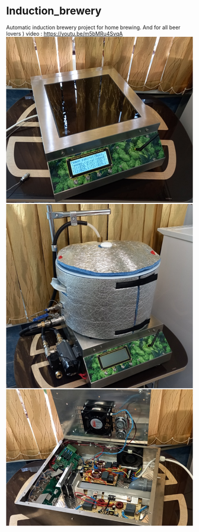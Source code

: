 # Induction_brewery
Automatic induction brewery project for home brewing.
And for all beer lovers )
video : https://youtu.be/m5bMRu4SvqA
![Alt text](/blob/img/img1.jpg?raw=true "brewery")
![Alt text](/blob/img/img2.jpg?raw=true "brewery")
![Alt text](/blob/img/img4.jpg?raw=true "brewery")